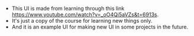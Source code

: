 - This UI is made from learning through this link https://www.youtube.com/watch?v=_oO4Qi5aVZs&t=6913s.
- It's just a copy of the course for learning new things only.
- And it is an example UI for making new UI in some projects in the future.
